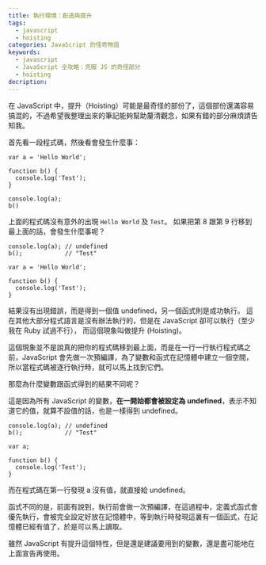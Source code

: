 ```yaml
---
title: 執行環境：創造與提升
tags:
  - javascript
  - hoisting
categories: JavaScript 的怪奇物語
keywords:
  - javascript
  - JavaScript 全攻略：克服 JS 的奇怪部分
  - hoisting
decription: 
---
```

在 JavaScript 中，提升（Hoisting）可能是最奇怪的部份了，這個部份還滿容易搞混的，不過希望我整理出來的筆記能夠幫助釐清觀念，如果有錯的部分麻煩請告知我。
<!--more-->

首先看一段程式碼，然後看會發生什麼事：

```
var a = 'Hello World';

function b() {
  console.log('Test');
}

console.log(a);
b()
```

上面的程式碼沒有意外的出現 `Hello World` 及 `Test`。
如果把第 8 跟第 9 行移到最上面的話，會發生什麼事呢？

```
console.log(a); // undefined
b();            // "Test"

var a = 'Hello World';

function b() {
  console.log('Test');
}
```

結果沒有出現錯誤，而是得到一個值 undefined，另一個函式則是成功執行。
這在其他大部分程式語言是沒有辦法執行的，但是在 JavaScript 卻可以執行（至少我在 Ruby 試過不行），
而這個現象叫做提升 (Hoisting)。

這個現象並不是說真的把你的程式碼移到最上面，而是在一行一行執行程式碼之前，JavaScript 會先做一次預編譯，為了變數和函式在記憶體中建立一個空間，所以當程式碼被逐行執行時，就可以馬上找到它們。

那麼為什麼變數跟函式得到的結果不同呢？

這是因為所有 JavaScript 的變數，**在一開始都會被設定為 undefined**，表示不知道它的值，就算不設值的話，也是一樣得到 undefined。

```
console.log(a); // undefined
b();            // "Test"

var a;

function b() {
  console.log('Test');
}
```

而在程式碼在第一行發現 a 沒有值，就直接給 undefined。

函式不同的是，前面有說到，執行前會做一次預編譯，在這過程中，定義式函式會優先執行，會被完全設定好放在記憶體中，等到執行時發現這裏有一個函式，在記憶體已經有值了，於是可以馬上讀取。

雖然 JavaScript 有提升這個特性，但是還是建議要用到的變數，還是盡可能地在上面宣告再使用。